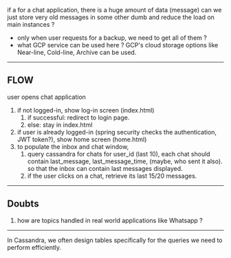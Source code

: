 if a for a chat application, there is a huge amount of data (message)
can we just store very old messages in some other dumb and reduce the load on main instances ? 
- only when user requests for a backup, we need to get all of them ? 
- what GCP service can be used here ? GCP's cloud storage options like Near-line, Cold-line, Archive can be used. 

---
## FLOW 

user opens chat application 
1. if not logged-in, show log-in screen (index.html)
   1. if successful: redirect to login page. 
   2. else: stay in index.html 
2. if user is already logged-in (spring security checks the authentication, JWT token?), show home screen (home.html)
3. to populate the inbox and chat window,
   1. query cassandra for chats for user_id (last 10), each chat should contain last_message, last_message_time, (maybe, who sent it also). so that the inbox can contain last messages displayed.
   2. if the user clicks on a chat, retrieve its last 15/20 messages.

---
## Doubts 
1. how are topics handled in real world applications like Whatsapp ? 

--- 
In Cassandra, we often design tables specifically for the queries we need to perform efficiently.


